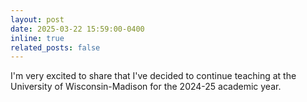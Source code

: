 ```yaml
---
layout: post
date: 2025-03-22 15:59:00-0400
inline: true
related_posts: false
---
```


I'm very excited to share that I've decided to continue teaching at the University of Wisconsin-Madison for the 2024-25 academic year.
